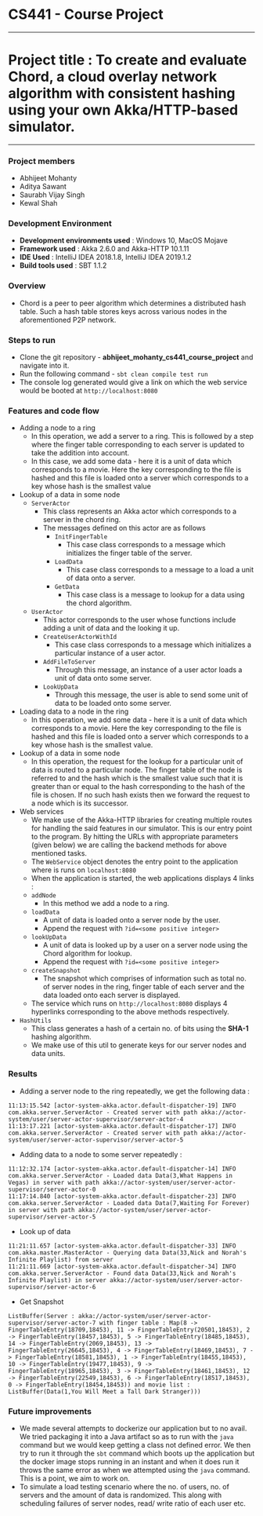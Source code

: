 # CS441 - Course Project

---
# Project title :  To create and evaluate Chord, a cloud overlay network algorithm with consistent hashing using your own Akka/HTTP-based simulator.

---
### Project members
* Abhijeet Mohanty
* Aditya Sawant
* Saurabh Vijay Singh
* Kewal Shah

### Development Environment
* **Development environments used** : Windows 10, MacOS Mojave
* **Framework used** :  Akka 2.6.0 and Akka-HTTP 10.1.11
* **IDE Used** : IntelliJ IDEA 2018.1.8, IntelliJ IDEA 2019.1.2
* **Build tools used** : SBT 1.1.2

### Overview
* Chord is a peer to peer algorithm which determines a distributed hash table. Such a hash table stores keys across various nodes in the aforementioned P2P network.

### Steps to run
* Clone the git repository - **abhijeet_mohanty_cs441_course_project** and navigate into it.
* Run the following command - `sbt clean compile test run`
* The console log generated would give a link on which the web service would be booted at `http://localhost:8080`

### Features and code flow

* Adding a node to a ring
    - In this operation, we add a server to a ring. This is followed by a step where the finger table corresponding to each server is updated to take the addition into account.
    - In this case, we add some data - here it is a unit of data which corresponds to a movie. Here the key corresponding to the file is hashed and this file is loaded onto a server which corresponds to a key whose hash is the smallest value 
* Lookup of a data in some node
    - `ServerActor`
        * This class represents an Akka actor which corresponds to a server in the chord ring.
        * The messages defined on this actor are as follows
            * `InitFingerTable`
                * This case class corresponds to a message which initializes the finger table of the server.
            * `LoadData`
                * This case class corresponds to a message to a load a unit of data onto a server.
            * `GetData`
                * This case class is a message to lookup for a data using the chord algorithm.
    - `UserActor`
        * This actor corresponds to the user whose functions include adding a unit of data and the looking it up.
        * `CreateUserActorWithId`
            * This case class corresponds to a message which initializes a particular instance of a user actor.
        * `AddFileToServer`
            * Through this message, an instance of a user actor loads a unit of data onto some server.
        * `LookUpData`
            * Through this message, the user is able to send some unit of data to be loaded onto some server.
* Loading data to a node in the ring
    * In this operation, we add some data - here it is a unit of data which corresponds to a movie. Here the key corresponding to the file is hashed and this file is loaded onto a server which corresponds to a key whose hash is the smallest value.
* Lookup of a data in some node 
    * In this operation, the request for the lookup for a particular unit of data is routed to a particular node. The finger table of the node is referred to and the hash which is the smallest value such that it is greater than or equal to the hash corresponding to the hash of the file is chosen. If no such hash exists then we forward the request to a node which is its successor.
* Web services
    * We make use of the Akka-HTTP libraries for creating multiple routes for handling the said features in our simulator. This is our entry point to the program. By hitting the URLs with appropriate parameters (given below) we are calling the backend methods for above mentioned tasks.
    * The `WebService` object denotes the entry point to the application where is runs on `localhost:8080`
    * When the application is started, the web applications displays 4 links :
    * `addNode`
        *   In this method we add a node to a ring.
    * `loadData`
        * A unit of data is loaded onto a server node  by the user.
        * Append the request with `?id=<some positive integer>`
    * `lookUpData`
        * A unit of data is looked up by a user on a server node using the Chord algorithm for lookup.
        * Append the request with `?id=<some positive integer>`   
    * `createSnapshot`
        * The snapshot which comprises of information such as total no. of server nodes in the ring, finger table of each server and the data loaded onto each server is displayed.
    * The service which runs on `http://localhost:8080` displays 4 hyperlinks corresponding to the above methods respectively. 
* `HashUtils`
    *  This class generates a hash of a certain no. of bits using the **SHA-1** hashing algorithm. 
    *  We make use of this util to generate keys for our server nodes and data units.

### Results

* Adding a server node to the ring repeatedly, we get the following data :
```
11:13:15.542 [actor-system-akka.actor.default-dispatcher-19] INFO com.akka.server.ServerActor - Created server with path akka://actor-system/user/server-actor-supervisor/server-actor-4
11:13:17.221 [actor-system-akka.actor.default-dispatcher-17] INFO com.akka.server.ServerActor - Created server with path akka://actor-system/user/server-actor-supervisor/server-actor-5
```
* Adding data to a node to some server repeatedly :
```
11:12:32.174 [actor-system-akka.actor.default-dispatcher-14] INFO com.akka.server.ServerActor - Loaded data Data(3,What Happens in Vegas) in server with path akka://actor-system/user/server-actor-supervisor/server-actor-0
11:17:14.840 [actor-system-akka.actor.default-dispatcher-23] INFO com.akka.server.ServerActor - Loaded data Data(7,Waiting For Forever) in server with path akka://actor-system/user/server-actor-supervisor/server-actor-5
```

* Look up of data
```
11:21:11.657 [actor-system-akka.actor.default-dispatcher-33] INFO com.akka.master.MasterActor - Querying data Data(33,Nick and Norah's Infinite Playlist) from server
11:21:11.669 [actor-system-akka.actor.default-dispatcher-34] INFO com.akka.server.ServerActor - Found data Data(33,Nick and Norah's Infinite Playlist) in server akka://actor-system/user/server-actor-supervisor/server-actor-6
```

* Get Snapshot
```
ListBuffer(Server : akka://actor-system/user/server-actor-supervisor/server-actor-7 with finger table : Map(8 -> FingerTableEntry(18709,18453), 11 -> FingerTableEntry(20501,18453), 2 -> FingerTableEntry(18457,18453), 5 -> FingerTableEntry(18485,18453), 14 -> FingerTableEntry(2069,18453), 13 -> FingerTableEntry(26645,18453), 4 -> FingerTableEntry(18469,18453), 7 -> FingerTableEntry(18581,18453), 1 -> FingerTableEntry(18455,18453), 10 -> FingerTableEntry(19477,18453), 9 -> FingerTableEntry(18965,18453), 3 -> FingerTableEntry(18461,18453), 12 -> FingerTableEntry(22549,18453), 6 -> FingerTableEntry(18517,18453), 0 -> FingerTableEntry(18454,18453)) and movie list : ListBuffer(Data(1,You Will Meet a Tall Dark Stranger)))
```
### Future improvements
* We made several attempts to dockerize our application but to no avail. We tried packaging it into a Java artifact so as to run with the `java` command but we would keep getting a class not defined error. We then try to run it through the `sbt` command which boots up the application but the docker image stops running in an instant and when it does run it throws the same error as when we attempted using the `java` command. This is a point, we aim to work on.
* To simulate a load testing scenario where the no. of users, no. of servers and the amount of data is randomized. This along with scheduling failures of server nodes, read/ write ratio of each user etc.


